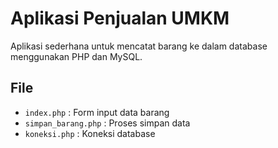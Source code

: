# Aplikasi Penjualan UMKM

Aplikasi sederhana untuk mencatat barang ke dalam database menggunakan PHP dan MySQL.

## File
- `index.php` : Form input data barang
- `simpan_barang.php` : Proses simpan data
- `koneksi.php` : Koneksi database
